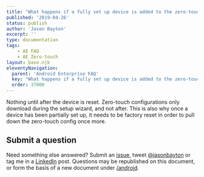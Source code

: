 ```yaml
---
title: "What happens if a fully set up device is added to the zero-touch console?"
published: '2019-04-26'
status: publish
author: 'Jason Bayton'
excerpt: ''
type: documentation
tags: 
    - AE FAQ
    - AE Zero-touch
layout: base.njk
eleventyNavigation:
  parent: 'Android Enterprise FAQ'
  key: "What happens if a fully set up device is added to the zero-touch console?"
  order: 37000
--- 
```

Nothing until after the device is reset. Zero-touch configurations only download during the setup wizard, and not after. This is also why once a device has been partially set up, it needs to be factory reset in order to pull down the zero-touch config once more.

## Submit a question

Need something else answered? Submit an [issue](https://github.com/jasonbayton/11ty/issues/new?assignees=jasonbayton&labels=documentation&template=content-request.md&title=%5BContent+request%5D), tweet [@jasonbayton](https://twitter.com/jasonbayton) or tag me in a [LinkedIn](https://linkedin.com/in/jasonbayton) post. Questions may be republished on this document, or form the basis of a new document under [/android](/android).